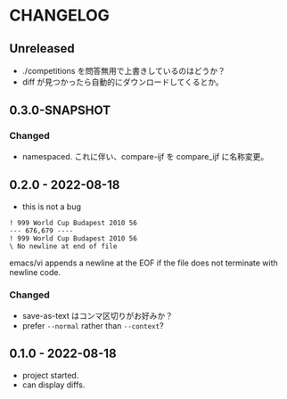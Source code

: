 # CHANGELOG

## Unreleased
* ./competitions を問答無用で上書きしているのはどうか？
* diff が見つかったら自動的にダウンロードしてくるとか。


## 0.3.0-SNAPSHOT
### Changed
* namespaced. これに伴い、compare-ijf を compare\_ijf に名称変更。

## 0.2.0 - 2022-08-18
* this is not a bug
```
! 999 World Cup Budapest 2010 56
--- 676,679 ----
! 999 World Cup Budapest 2010 56
\ No newline at end of file
```
emacs/vi appends a newline at the EOF if the file does not terminate
with newline code.
### Changed
* save-as-text はコンマ区切りがお好みか？
* prefer `--normal` rather than `--context`?


## 0.1.0 - 2022-08-18
* project started.
* can display diffs.
